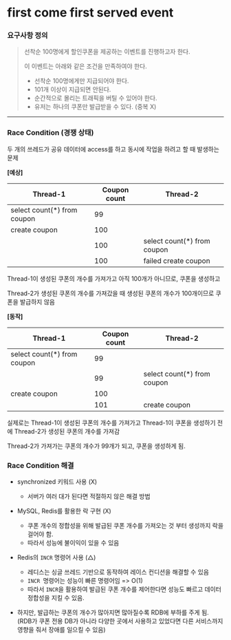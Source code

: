 # first come first served event

### 요구사항 정의

> 선착순 100명에게 할인쿠폰을 제공하는 이벤트를 진행하고자 한다.
>
> 
>
> 이 이벤트는 아래와 같은 조건을 만족하여야 한다.
>
> - 선착순 100명에게만 지급되어야 한다.
> - 101개 이상이 지급되면 안된다.
> - 순간적으로 몰리는 트래픽을 버틸 수 있어야 한다.
> - 유저는 하나의 쿠폰만 발급받을 수 있다. (중복 X)

------

### Race Condition (경쟁 상태)

두 개의 쓰레드가 공유 데이터에 access를 하고 동시에 작업을 하려고 할 때 발생하는 문제

**[예상]**

| Thread-1                    | Coupon count | Thread-2                    |
| --------------------------- | ------------ | --------------------------- |
| select count(*) from coupon | 99           |                             |
| create coupon               | 100          |                             |
|                             | 100          | select count(*) from coupon |
|                             | 100          | failed create coupon        |

Thread-1이 생성된 쿠폰의 개수를 가져가고 아직 100개가 아니므로, 쿠폰을 생성하고

Thread-2가 생성된 쿠폰의 개수를 가져갔을 때 생성된 쿠폰의 개수가 100개이므로 쿠폰을 발급하지 않음

**[동작]**

| Thread-1                    | Coupon count | Thread-2                    |
| --------------------------- | ------------ | --------------------------- |
| select count(*) from coupon | 99           |                             |
|                             | 99           | select count(*) from coupon |
| create coupon               | 100          |                             |
|                             | 101          | create coupon               |

실제로는 Thread-1이 생성된 쿠폰의 개수를 가져가고 Thread-1이 쿠폰을 생성하기 전에 Thread-2가 생성된 쿠폰의 개수를 가져감

Thread-2가 가져가는 쿠폰의 개수가 99개가 되고, 쿠폰을 생성하게 됨.

### Race Condition 해결

- synchronized 키워드 사용 (X)

  - 서버가 여러 대가 된다면 적절하지 않은 해결 방법
- MySQL, Redis를 활용한 락 구현 (X)

  - 쿠폰 개수의 정합성을 위해 발급된 쿠폰 개수를 가져오는 것 부터 생성까지 락을 걸어야 함.
  - 따라서 성능에 불이익이 있을 수 있음
- Redis의 `INCR` 명령어 사용 (△)

  - 레디스는 싱글 쓰레드 기반으로 동작하여 레이스 컨디션을 해결할 수 있음
  - `INCR `명령어는 성능이 빠른 명령어임 => O(1)
  - 따라서 `INCR`을 활용하여 발급된 쿠폰 개수를 제어한다면 성능도 빠르고 데이터 정합성을 지킬 수 있음.
- 하지만, 발급하는 쿠폰의 개수가 많아지면 많아질수록 RDB에 부하를 주게 됨. (RDB가 쿠폰 전용 DB가 아니라 다양한 곳에서 사용하고 있었다면 다른 서비스까지 영향을 줘서 장애를 일으킬 수 있음)

